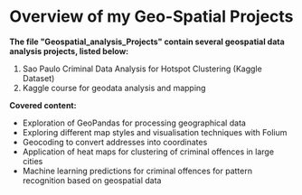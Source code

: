 # Overview of my Geo-Spatial Projects

**The file "Geospatial_analysis_Projects" contain several geospatial data analysis projects, listed below:**
1) Sao Paulo Criminal Data Analysis for Hotspot Clustering (Kaggle Dataset)
2) Kaggle course for geodata analysis and mapping

**Covered content:**
- Exploration of GeoPandas for processing geographical data
- Exploring different map styles and visualisation techniques with Folium
- Geocoding to convert addresses into coordinates
- Application of heat maps for clustering of criminal offences in large cities
- Machine learning predictions for criminal offences for pattern recognition based on geospatial data

